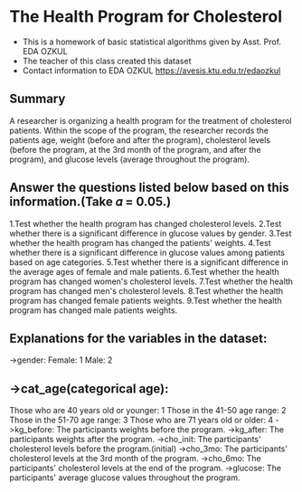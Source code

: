 # The Health Program for Cholesterol
 - This is a homework of basic statistical algorithms given by Asst. Prof. EDA OZKUL
 - The teacher of this class created this dataset
 - Contact information to EDA OZKUL https://avesis.ktu.edu.tr/edaozkul

## Summary
 A researcher is organizing a health program for the treatment of cholesterol patients.
 Within the scope of the program, the researcher records the patients
 age, weight (before and after the program),
 cholesterol levels (before the program, at the 3rd month of the program, and after the program),
 and glucose levels (average throughout the program).

## Answer the questions listed below based on this information.(Take 𝛼 = 0.05.)
 1.Test whether the health program has changed cholesterol levels.
 2.Test whether there is a significant difference in glucose values by gender.
 3.Test whether the health program has changed the patients' weights.
 4.Test whether there is a significant difference in glucose values among patients based on age categories.
 5.Test whether there is a significant difference in the average ages of female and male patients.
 6.Test whether the health program has changed women's cholesterol levels.
 7.Test whether the health program has changed men's cholesterol levels.
 8.Test whether the health program has changed female patients weights.
 9.Test whether the health program has changed male patients weights.


## Explanations for the variables in the dataset:
 ->gender:
    Female: 1
    Male: 2
## ->cat_age(categorical age):
   Those who are 40 years old or younger: 1
   Those in the 41-50 age range: 2
   Those in the 51-70 age range: 3
   Those who are 71 years old or older: 4
 ->kg_before: The participants weights before the program.
 ->kg_after: The participants weights after the program.
 ->cho_init: The participants' cholesterol levels before the program.(initial)
 ->cho_3mo: The participants' cholesterol levels at the 3rd month of the program.
 ->cho_6mo: The participants' cholesterol levels at the end of the program.
 ->glucose: The participants' average glucose values throughout the program.

